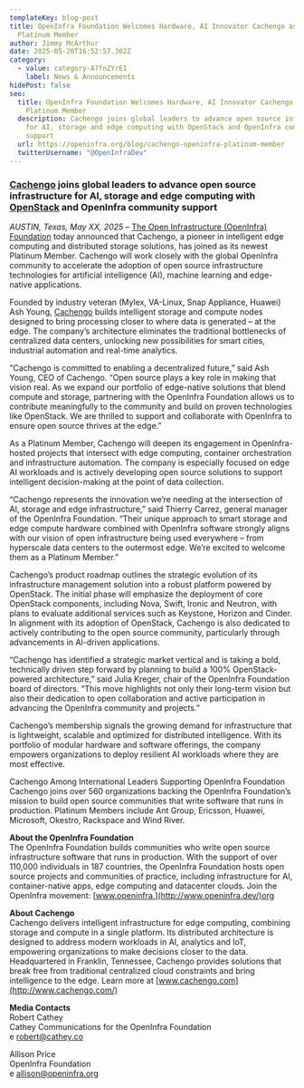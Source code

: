 ```yaml
---
templateKey: blog-post
title: OpenInfra Foundation Welcomes Hardware, AI Innovator Cachengo as Newest
  Platinum Member
author: Jimmy McArthur
date: 2025-05-20T16:52:57.302Z
category:
  - value: category-A7fnZYrE1
    label: News & Announcements
hidePost: false
seo:
  title: OpenInfra Foundation Welcomes Hardware, AI Innovator Cachengo as Newest
    Platinum Member
  description: Cachengo joins global leaders to advance open source infrastructure
    for AI, storage and edge computing with OpenStack and OpenInfra community
    support
  url: https://openinfra.org/blog/cachengo-openinfra-platinum-member
  twitterUsername: "@OpenInfraDev"
---
```

### [Cachengo](https://cachengo.com/) joins global leaders to advance open source infrastructure for AI, storage and edge computing with [OpenStack](https://openstack.org) and OpenInfra community support

*AUSTIN, Texas, May XX, 2025 –* [The Open Infrastructure (OpenInfra) Foundation](https://openinfra.org/) today announced that Cachengo, a pioneer in intelligent edge computing and distributed storage solutions, has joined as its newest Platinum Member. Cachengo will work closely with the global OpenInfra community to accelerate the adoption of open source infrastructure technologies for artificial intelligence (AI), machine learning and edge-native applications.

Founded by industry veteran (Mylex, VA-Linux, Snap Appliance, Huawei)  Ash Young, [Cachengo](https://cachengo.com/) builds intelligent storage and compute nodes designed to bring processing closer to where data is generated – at the edge. The company’s architecture eliminates the traditional bottlenecks of centralized data centers, unlocking new possibilities for smart cities, industrial automation and real-time analytics.

“Cachengo is committed to enabling a decentralized future,” said Ash Young, CEO of Cachengo. “Open source plays a key role in making that vision real. As we expand our portfolio of edge-native solutions that blend compute and storage, partnering with the OpenInfra Foundation allows us to contribute meaningfully to the community and build on proven technologies like OpenStack. We are thrilled to support and collaborate with OpenInfra to ensure open source thrives at the edge.”

As a Platinum Member, Cachengo will deepen its engagement in OpenInfra-hosted projects that intersect with edge computing, container orchestration and infrastructure automation. The company is especially focused on edge AI workloads and is actively developing open source solutions to support intelligent decision-making at the point of data collection.

“Cachengo represents the innovation we’re needing at the intersection of AI, storage and edge infrastructure,” said Thierry Carrez, general manager of the OpenInfra Foundation. “Their unique approach to smart storage and edge compute hardware combined with OpenInfra software strongly aligns with our vision of open infrastructure being used everywhere – from hyperscale data centers to the outermost edge. We’re excited to welcome them as a Platinum Member.”

Cachengo’s product roadmap outlines the strategic evolution of its infrastructure management solution into a robust platform powered by OpenStack. The initial phase will emphasize the deployment of core OpenStack components, including Nova, Swift, Ironic and Neutron, with plans to evaluate additional services such as Keystone, Horizon and Cinder. In alignment with its adoption of OpenStack, Cachengo is also dedicated to actively contributing to the open source community, particularly through advancements in AI-driven applications.

“Cachengo has identified a strategic market vertical and is taking a bold, technically driven step forward by planning to build a 100% OpenStack-powered architecture,” said Julia Kreger, chair of the OpenInfra Foundation board of directors. “This move highlights not only their long-term vision but also their dedication to open collaboration and active participation in advancing the OpenInfra community and projects.”

Cachengo’s membership signals the growing demand for infrastructure that is lightweight, scalable and optimized for distributed intelligence. With its portfolio of modular hardware and software offerings, the company empowers organizations to deploy resilient AI workloads where they are most effective.

Cachengo Among International Leaders Supporting OpenInfra Foundation\
Cachengo joins over 560 organizations backing the OpenInfra Foundation’s mission to build open source communities that write software that runs in production. Platinum Members include Ant Group, Ericsson, Huawei, Microsoft, Okestro, Rackspace and Wind River.

**About the OpenInfra Foundation**\
The OpenInfra Foundation builds communities who write open source infrastructure software that runs in production. With the support of over 110,000 individuals in 187 countries, the OpenInfra Foundation hosts open source projects and communities of practice, including infrastructure for AI, container-native apps, edge computing and datacenter clouds. Join the OpenInfra movement: [www.openinfra.](http://www.openinfra.dev/)org

**About Cachengo**\
Cachengo delivers intelligent infrastructure for edge computing, combining storage and compute in a single platform. Its distributed architecture is designed to address modern workloads in AI, analytics and IoT, empowering organizations to make decisions closer to the data. Headquartered in Franklin, Tennessee, Cachengo provides solutions that break free from traditional centralized cloud constraints and bring intelligence to the edge. Learn more at [www.cachengo.com](http://www.cachengo.com/)

**Media Contacts**\
Robert Cathey\
Cathey Communications for the OpenInfra Foundation\
e [robert@cathey.co](mailto:robert@cathey.co) 

Allison Price\
OpenInfra Foundation\
e [allison@openinfra.org](mailto:allison@openinfra.org)